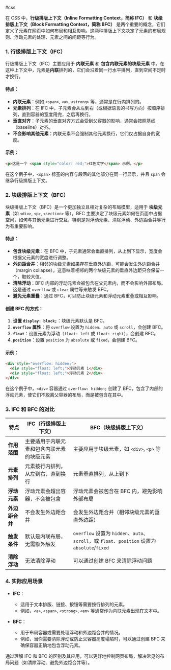 #css 

在 CSS 中，**行级排版上下文（Inline Formatting Context，简称 IFC）** 和 **块级排版上下文（Block Formatting Context，简称 BFC）** 是两个重要的概念，它们定义了元素在网页中如何布局和相互影响。这两种排版上下文决定了元素的布局规则、浮动元素的处理、元素之间的间距等行为。

### 1. **行级排版上下文（IFC）**

行级排版上下文（IFC）主要应用于 **内联元素** 和 **包含内联元素的块级元素** 中。在这种上下文中，元素是**内联**排列的，它们会沿着同一行水平排列，直到空间不足时才换行。

#### 特点：
- **内联元素**：例如 `<span>`, `<a>`, `<strong>` 等，通常是在行内排列的。
- **元素排列**：在 IFC 中，子元素会从左到右（或根据语言的书写方向）按顺序排列，直到容器的宽度用完，之后再换行。
- **垂直对齐**：子元素的垂直对齐方式会受到父容器的影响，通常会按照基线（baseline）对齐。
- **不会影响其他元素**：内联元素不会强制其他元素换行，它们仅占据自身的宽度。

#### 示例：
```html
<p>这是一个 <span style="color: red;">红色文字</span> 示例。</p>
```
在这个例子中，`<span>` 标签的内容与段落的其他部分在同一行显示，并且 `span` 会继承行级排版上下文。

### 2. **块级排版上下文（BFC）**

块级排版上下文（BFC）是一个更加独立且相对复杂的布局模型，适用于 **块级元素**（如 `<div>`, `<p>`, `<section>` 等）。BFC 主要决定了块级元素如何在页面中占据空间，如何与其他元素进行交互，特别是对浮动元素、清除浮动、外边距合并等行为有重要影响。

#### 特点：
- **包含块级元素**：在 BFC 中，子元素通常会垂直排列，从上到下显示，宽度会根据父元素的宽度进行调整。
- **外边距合并**：相邻的块级元素如果存在垂直外边距，可能会发生外边距合并（margin collapse）。这意味着相邻的两个块级元素的垂直外边距只会保留一个，取较大值。
- **清除浮动**：BFC 内部的浮动元素会被包含在父元素内，而不会影响外部布局。这是通过 `overflow` 或 `clear` 属性等来触发 BFC。
- **避免元素重叠**：通过 BFC，可以防止块级元素和浮动元素重叠或相互影响。

#### 创建 BFC 的方式：
1. **设置 `display: block;`**：块级元素默认是 BFC。
2. **`overflow` 属性**：将 `overflow` 设置为 `hidden`、`auto` 或 `scroll`，会创建 BFC。
3. **`float`**：设置元素为浮动（`float: left` 或 `float: right`），会创建 BFC。
4. **`position`**：设置 `position` 为 `absolute` 或 `fixed`，会创建 BFC。

#### 示例：
```html
<div style="overflow: hidden;">
  <div style="float: left;">浮动元素 1</div>
  <div style="float: left;">浮动元素 2</div>
</div>
```
在这个例子中，`<div>` 容器通过 `overflow: hidden;` 创建了 BFC，包含了内部的浮动元素，使它们不脱离父容器的布局，而是被包含在其中。

### 3. **IFC 和 BFC 的对比**

| 特点                         | **IFC（行级排版上下文）**             | **BFC（块级排版上下文）**               |
|------------------------------|---------------------------------------|-----------------------------------------|
| **作用范围**                 | 主要适用于内联元素和包含内联元素的块级元素 | 主要应用于块级元素，如 `<div>`, `<p>` 等 |
| **元素排列**                 | 元素按行内排列，从左到右，直到换行       | 元素垂直排列，从上到下                   |
| **浮动元素**                 | 浮动元素会超出容器，不会被包含           | 浮动元素会被包含在 BFC 内，避免影响外部布局 |
| **外边距合并**               | 不会发生外边距合并                     | 会发生外边距合并（相邻块级元素的垂直外边距） |
| **触发条件**                 | 默认是内联布局，无需额外触发           | `overflow` 设置为 `hidden`、`auto`、`scroll`，或 `float`、`position` 设置为 `absolute`/`fixed` |
| **清除浮动**                 | 无法清除浮动                           | 可以通过创建 BFC 来清除浮动问题           |

### 4. **实际应用场景**

- **IFC**：
  - 适用于文本排版、链接、按钮等需要按行排列的元素。
  - 例如，`<a>`, `<span>`, `<strong>`, `<em>` 等通常作为内联元素出现在文本中。

- **BFC**：
  - 用于布局容器或需要处理浮动和外边距合并的情况。
  - 例如，当你需要清除浮动或防止父容器高度塌陷时，可以通过创建 BFC 来确保容器正确地包含浮动元素。

通过理解 IFC 和 BFC 的区别及其应用，可以更好地控制网页布局，解决常见的布局问题（如清除浮动、避免外边距合并等）。